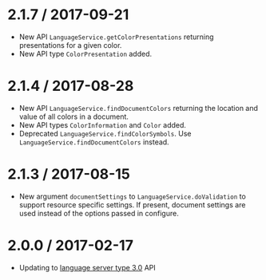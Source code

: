 2.1.7 / 2017-09-21
==================
  * New API `LanguageService.getColorPresentations` returning presentations for a given color. 
  * New API type `ColorPresentation` added.

2.1.4 / 2017-08-28
==================
  * New API `LanguageService.findDocumentColors` returning the location and value of all colors in a document. 
  * New API types `ColorInformation` and `Color` added.
  * Deprecated `LanguageService.findColorSymbols`. Use `LanguageService.findDocumentColors` instead.
  
2.1.3 / 2017-08-15
==================
  * New argument `documentSettings` to `LanguageService.doValidation` to support resource specific settings. If present, document settings are used instead of the options passed in configure.

2.0.0 / 2017-02-17
==================
  * Updating to [language server type 3.0](https://github.com/Microsoft/vscode-languageserver-node/tree/master/types) API